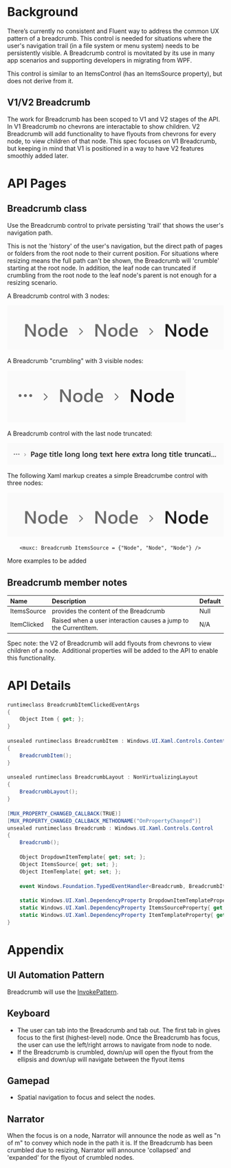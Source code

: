 
# Background

There’s currently no consistent and Fluent way to address the common UX pattern of a breadcrumb.
This control is needed for situations where the user's navigation trail (in a file system or menu system) needs
to be persistently visible.
A Breadcrumb control is movitated by its use in many app scenarios and supporting developers in migrating from WPF.

This control is similar to an ItemsControl (has an ItemsSource property), but does not derive from it.

## V1/V2 Breadcrumb

The work for Breadcrumb has been scoped to V1 and V2 stages of the API.
In V1 Breadcrumb no chevrons are interactable to show children.
V2 Breadcrumb will add functionality to have flyouts from chevrons for every node,
to view children of that node. This spec focuses on V1 Breadcrumb,
but keeping in mind that V1 is positioned in a way to have V2 features smoothly added later. 

# API Pages

## Breadcrumb class

Use the Breadcrumb control to private persisting 'trail' that shows the user's navigation path.

This is not the 'history' of the user's navigation, but the direct path of pages or folders from
the root node to their current position. For situations where resizing means the full path can't be shown,
the Breadcrumb will 'crumble' starting at the root node. In addition,
the leaf node can truncated if crumbling from the root node to the leaf node's parent is not enough for a resizing scenario. 

A Breadcrumb control with 3 nodes:

![Breadcrumb default with 3 nodes](images/Breadcrumb_default.PNG)

A Breadcrumb "crumbling" with 3 visible nodes:

![Breadcrumb crumbling with 3 visible nodes](images/Breadcrumb_crumbling.PNG)

A Breadcrumb control with the last node truncated:

![Breadcrumb_crumbled with last node truncated](images/Breadcrumb_truncation.PNG)

The following Xaml markup  creates a simple Breadcrumbe control with three nodes:

![Breadcrumb default with 3 nodes](images/Breadcrumb_default.PNG)
 ~~~~ 
     <muxc: Breadcrumb ItemsSource = {"Node", "Node", "Node"} /> 
~~~~
More examples to be added

## Breadcrumb member notes

| Name | Description | Default |
| :---------- | :------- | :------- |
| ItemsSource | provides the content of the Breadcrumb | Null |
| ItemClicked | Raised when a user interaction causes a jump to the CurrentItem.  | N/A |

Spec note: the V2 of Breadcrumb will add flyouts from chevrons to view children of a node.
Additional properties will be added to the API to enable this functionality. 

# API Details

```cs
runtimeclass BreadcrumbItemClickedEventArgs
{
    Object Item { get; };
}

unsealed runtimeclass BreadcrumbItem : Windows.UI.Xaml.Controls.ContentControl
{
    BreadcrumbItem();
}

unsealed runtimeclass BreadcrumbLayout : NonVirtualizingLayout
{
    BreadcrumbLayout();
}

[MUX_PROPERTY_CHANGED_CALLBACK(TRUE)]
[MUX_PROPERTY_CHANGED_CALLBACK_METHODNAME("OnPropertyChanged")]
unsealed runtimeclass Breadcrumb : Windows.UI.Xaml.Controls.Control
{
    Breadcrumb();

    Object DropdownItemTemplate{ get; set; };
    Object ItemsSource{ get; set; };
    Object ItemTemplate{ get; set; };

    event Windows.Foundation.TypedEventHandler<Breadcrumb, BreadcrumbItemClickedEventArgs> ItemClicked;

    static Windows.UI.Xaml.DependencyProperty DropdownItemTemplateProperty{ get; };
    static Windows.UI.Xaml.DependencyProperty ItemsSourceProperty{ get; };
    static Windows.UI.Xaml.DependencyProperty ItemTemplateProperty{ get; };
}
```

# Appendix

## UI Automation Pattern

Breadcrumb will use the
[InvokePattern](!https://docs.microsoft.com/en-us/dotnet/framework/ui-automation/implementing-the-ui-automation-invoke-control-pattern).

## Keyboard

* The user can tab into the Breadcrumb and tab out.
The first tab in gives focus to the first (highest-level) node.
Once the Breadcrumb has focus, the user can use the left/right arrows to navigate from node to node.
* If the Breadcrumb is crumbled, down/up will open the flyout from
the ellipsis and down/up will navigate between the flyout items

## Gamepad

* Spatial navigation to focus and select the nodes.

## Narrator

When the focus is on a node, Narrator will announce the node
as well as "n of m" to convey which node in the path it is.
If the Breadcrumb has been crumbled due to resizing,
Narrator will announce 'collapsed' and 'expanded' for the flyout of crumbled nodes. 

